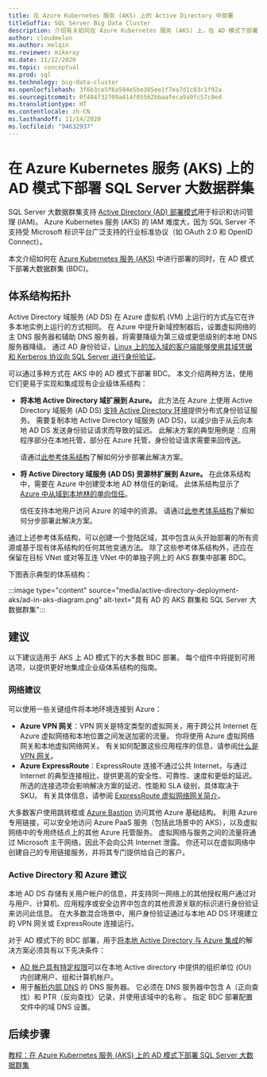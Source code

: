 ```yaml
---
title: 在 Azure Kubernetes 服务 (AKS) 上的 Active Directory 中部署
titleSuffix: SQL Server Big Data Cluster
description: 介绍有关如何在 Azure Kubernetes 服务 (AKS) 上，在 AD 模式下部署 SQL Server 大数据群集的概念和计划信息。
author: cloudmelon
ms.author: melqin
ms.reviewer: mikeray
ms.date: 11/12/2020
ms.topic: conceptual
ms.prod: sql
ms.technology: big-data-cluster
ms.openlocfilehash: 3f6b3ce5f6a594e5be385ee1f7ea7d1c03c1f92a
ms.sourcegitcommit: 0f484f32709a414f05562bbaafeca9a9fc57c9ed
ms.translationtype: HT
ms.contentlocale: zh-CN
ms.lasthandoff: 11/14/2020
ms.locfileid: "94632937"
---
```

# <a name="deploy-sql-server-big-data-clusters-in-ad-mode-on-azure-kubernetes-services-aks"></a>在 Azure Kubernetes 服务 (AKS) 上的 AD 模式下部署 SQL Server 大数据群集

SQL Server 大数据群集支持 [Active Directory (AD) 部署模式](deploy-active-directory.md)用于标识和访问管理 (IAM)。 Azure Kubernetes 服务 (AKS) 的 IAM 难度大，因为 SQL Server 不支持受 Microsoft 标识平台广泛支持的行业标准协议（如 OAuth 2.0 和 OpenID Connect）。  

本文介绍如何在 [Azure Kubernetes 服务 (AKS)](/azure/aks/intro-kubernetes) 中进行部署的同时，在 AD 模式下部署大数据群集 (BDC)。 

## <a name="architecture-topologies"></a>体系结构拓扑

Active Directory 域服务 (AD DS) 在 Azure 虚拟机 (VM) 上运行的方式[与](/windows-server/identity/ad-ds/deploy/virtual-dc/adds-on-azure-vm)它在许多本地实例上运行的方式相同。  在 Azure 中提升新域控制器后，设置虚拟网络的主 DNS 服务器和辅助 DNS 服务器，将需要降级为第三级或更低级别的本地 DNS 服务器降级。 通过 AD 身份验证，[Linux 上的加入域的客户端能够使用其域凭据和 Kerberos 协议向 SQL Server 进行身份验证](../linux/sql-server-linux-active-directory-auth-overview.md)。

可以通过多种方式在 AKS 中的 AD 模式下部署 BDC。  本文介绍两种方法，使用它们更易于实现和集成现有企业级体系结构：

* **将本地 Active Directory 域扩展到 Azure。** 此方法在 Azure 上使用 Active Directory 域服务 (AD DS) [支持 Active Directory 环境](/azure/architecture/reference-architectures/identity/adds-extend-domain)提供分布式身份验证服务。 需要复制本地 Active Directory 域服务 (AD DS)，以减少由于从云向本地 AD DS 发送身份验证请求而导致的延迟。 此解决方案的典型用例是：应用程序部分在本地托管，部分在 Azure 托管，身份验证请求需要来回传送。

   请通过[此参考体系结构](https://github.com/mspnp/identity-reference-architectures/tree/master/adds-extend-domain)了解如何分步部署此解决方案。

* **将 Active Directory 域服务 (AD DS) 资源林扩展到 Azure。** 在此体系结构中，需要在 Azure 中创建受本地 AD 林信任的新域。 此体系结构显示了[ Azure 中从域到本地林的单向信任](/azure/architecture/reference-architectures/identity/adds-forest)。

   信任支持本地用户访问 Azure 的域中的资源。 请通过[此参考体系结构](https://github.com/mspnp/identity-reference-architectures/tree/master/adds-forest)了解如何分步部署此解决方案。

通过上述参考体系结构，可以创建一个登陆区域，其中包含从头开始部署的所有资源或基于现有体系结构的任何其他变通方法。 除了这些参考体系结构外，还应在保留在目标 VNet 或对等互连 VNet 中的单独子网上的 AKS 群集中部署 BDC。

下图表示典型的体系结构：

:::image type="content" source="media/active-directory-deployment-aks/ad-in-aks-diagram.png" alt-text="具有 AD 的 AKS 群集和 SQL Server 大数据群集":::

## <a name="recommendations"></a>建议

以下建议适用于 AKS 上 AD 模式下的大多数 BDC 部署。 每个组件中将提到可用选项，以提供更好地集成企业级体系结构的指南。

### <a name="networking-recommendations"></a>网络建议

可以使用一些关键组件将本地环境连接到 Azure：

* **Azure VPN 网关**：VPN 网关是特定类型的虚拟网关，用于跨公共 Internet 在 Azure 虚拟网络和本地位置之间发送加密的流量。 你将使用 Azure 虚拟网络网关和本地虚拟网络网关。 有关如何配置这些应用程序的信息，请参阅[什么是 VPN 网关](/azure/vpn-gateway/vpn-gateway-about-vpngateways)。
* **Azure ExpressRoute**：ExpressRoute 连接不通过公共 Internet，与通过 Internet 的典型连接相比，提供更高的安全性、可靠性、速度和更低的延迟。 所选的连接选项会影响解决方案的延迟、性能和 SLA 级别，具体取决于 SKU。 有关具体信息，请参阅 [ExpressRoute 虚拟网络网关简介](/azure/expressroute/expressroute-about-virtual-network-gateways)。

大多数客户使用跳转框或 [Azure Bastion](/azure/bastion/bastion-overview) 访问其他 Azure 基础结构。 利用 Azure专用链接，可以安全地访问 Azure PaaS 服务（包括此场景中的 AKS），以及虚拟网络中的专用终结点上的其他 Azure 托管服务。 虚拟网络与服务之间的流量将通过 Microsoft 主干网络，因此不会向公共 Internet 泄露。 你还可以在虚拟网络中创建自己的专用链接服务，并将其专门提供给自己的客户。

### <a name="active-directory-and-azure-recommendation"></a>Active Directory 和 Azure 建议

本地 AD DS 存储有关用户帐户的信息，并支持同一网络上的其他授权用户通过对与用户、计算机、应用程序或安全边界中包含的其他资源关联的标识进行身份验证来访问此信息。 在大多数混合场景中，用户身份验证通过与本地 AD DS 环境建立的 VPN 网关或 ExpressRoute 连接运行。  

对于 AD 模式下的 BDC 部署，用于[将本地 Active Directory 与 Azure 集成](/azure/architecture/reference-architectures/identity/)的解决方案必须具有以下先决条件：

* [AD 帐户具有特定权限](active-directory-prerequisites.md)可以在本地 Active directory 中提供的组织单位 (OU) 内创建用户、组和计算机帐户。
* 用于[解析内部 DNS](active-directory-dns-reconciliation.md) 的 DNS 服务器。 它必须在 DNS 服务器中包含 A（正向查找）和 PTR（反向查找）记录，并使用该域中的名称 。 指定 BDC 部署配置文件中的域 DNS 设置。  

## <a name="next-steps"></a>后续步骤

[教程：在 Azure Kubernetes 服务 (AKS) 上的 AD 模式下部署 SQL Server 大数据群集](active-directory-deployment-aks-tutorial.md)
